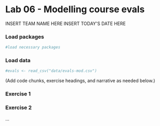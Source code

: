 Lab 06 - Modelling course evals
================
INSERT TEAM NAME HERE
INSERT TODAY'S DATE HERE

### Load packages

``` r
#load necessary packages
```

### Load data

``` r
#evals <- read_csv("data/evals-mod.csv")
```

(Add code chunks, exercise headings, and narrative as needed below.)

### Exercise 1

### Exercise 2

...

